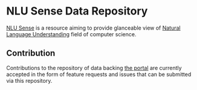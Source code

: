 # NLU Sense Data Repository 

[NLU Sense](https://nlusense.com) is a resource aiming to provide glanceable view of 
[Natural Language Understanding](https://en.wikipedia.org/wiki/Natural-language_understanding) field of 
computer science.  

## Contribution  

Contributions to the repository of data backing [the portal](https://nlusense.com) are currently accepted in the form of
feature requests and issues that can be submitted via this repository. 
